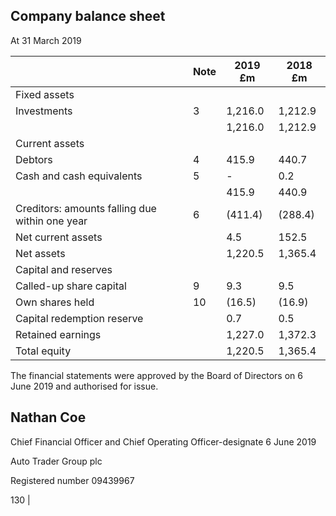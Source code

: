 ## Company balance sheet

At 31 March 2019

|                                                | Note   | 2019 £m   | 2018 £m   |
|------------------------------------------------|--------|-----------|-----------|
| Fixed assets                                   |        |           |           |
| Investments                                    | 3      | 1,216.0   | 1,212.9   |
|                                                |        | 1,216.0   | 1,212.9   |
| Current assets                                 |        |           |           |
| Debtors                                        | 4      | 415.9     | 440.7     |
| Cash and cash equivalents                      | 5      | -         | 0.2       |
|                                                |        | 415.9     | 440.9     |
| Creditors: amounts falling due within one year | 6      | (411.4)   | (288.4)   |
| Net current assets                             |        | 4.5       | 152.5     |
| Net assets                                     |        | 1,220.5   | 1,365.4   |
| Capital and reserves                           |        |           |           |
| Called-up share capital                        | 9      | 9.3       | 9.5       |
| Own shares held                                | 10     | (16.5)    | (16.9)    |
| Capital redemption reserve                     |        | 0.7       | 0.5       |
| Retained earnings                              |        | 1,227.0   | 1,372.3   |
| Total equity                                   |        | 1,220.5   | 1,365.4   |

The financial statements were approved by the Board of Directors on 6 June 2019 and authorised for issue.

## Nathan Coe

Chief Financial Officer and Chief Operating Officer-designate 6 June 2019

Auto Trader Group plc

Registered number 09439967

130 |